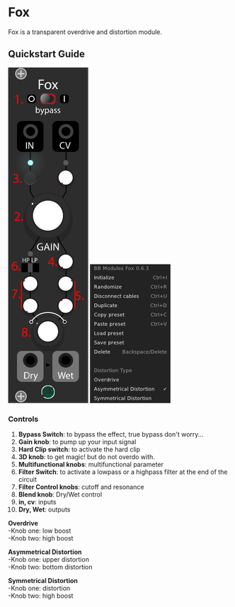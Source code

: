 # Fox

Fox is a transparent overdrive and distortion module.

## Quickstart Guide

![alt text](img/foxg.png)
![alt text](../../img/foxmenu.png)<br>


### Controls
1. <b>Bypass Switch</b>: to bypass the effect, true bypass don't worry...
2. <b>Gain knob</b>: to pump up your input signal
3. <b>Hard Clip switch</b>: to activate the hard clip 
4. <b>3D knob</b>: to get magic! but do not overdo with.
5. <b>Multifunctional knobs</b>: multifunctional parameter
6. <b>Filter Switch</b>: to activate a lowpass or a highpass filter at the end of the circuit
7. <b>Filter Control knobs</b>: cutoff and resonance
8. <b>Blend knob</b>: Dry/Wet control
9. <b>in, cv</b>: inputs
0. <b>Dry, Wet</b>: outputs

<b>Overdrive</b><br>
-Knob one: low boost<br>
-Knob two: high boost<br>

<b>Asymmetrical Distortion</b><br>
-Knob one: upper distortion<br>
-Knob two: bottom distortion<br>

<b>Symmetrical Distortion</b><br>
-Knob one: distortion<br>
-Knob two: high boost<br>
